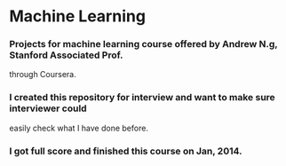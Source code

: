 Machine Learning
===================

### Projects for machine learning course offered by Andrew N.g, Stanford Associated Prof.
through Coursera.
### I created this repository for interview and want to make sure interviewer could 
easily check what I have done before.
### I got full score and finished this course on Jan, 2014.